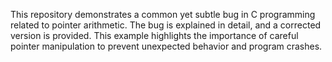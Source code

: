 This repository demonstrates a common yet subtle bug in C programming related to pointer arithmetic. The bug is explained in detail, and a corrected version is provided.  This example highlights the importance of careful pointer manipulation to prevent unexpected behavior and program crashes.